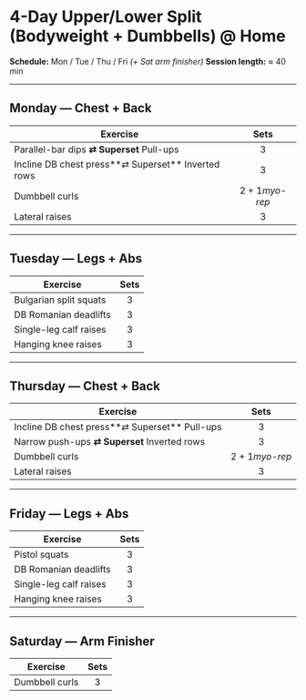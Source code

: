 
# 4-Day Upper/Lower Split (Bodyweight + Dumbbells) @ Home

**Schedule:** Mon / Tue / Thu / Fri *(+ Sat arm finisher)*
**Session length:** ≈ 40 min

---

## Monday — Chest + Back

| Exercise                                                  |       Sets       |
| --------------------------------------------------------- | :--------------: |
| Parallel-bar dips **⇄ Superset** Pull-ups          |        3        |
| Incline DB chest press**⇄ Superset** Inverted rows |        3        |
| Dumbbell curls                                            | 2 + 1*myo-rep* |
| Lateral raises                                            |        3        |

---

## Tuesday — Legs + Abs

| Exercise               | Sets |
| ---------------------- | :--: |
| Bulgarian split squats |  3  |
| DB Romanian deadlifts  |  3  |
| Single-leg calf raises |  3  |
| Hanging knee raises    |  3  |

---

## Thursday — Chest + Back

| Exercise                                             |       Sets       |
| ---------------------------------------------------- | :--------------: |
| Incline DB chest press**⇄ Superset** Pull-ups |        3        |
| Narrow push-ups **⇄ Superset** Inverted rows  |        3        |
| Dumbbell curls                                       | 2 + 1*myo-rep* |
| Lateral raises                                       |        3        |

---

## Friday — Legs + Abs

| Exercise               | Sets |
| ---------------------- | :--: |
| Pistol squats          |  3  |
| DB Romanian deadlifts  |  3  |
| Single-leg calf raises |  3  |
| Hanging knee raises    |  3  |

---

## Saturday — Arm Finisher

| Exercise       | Sets |
| -------------- | :--: |
| Dumbbell curls |  3  |
